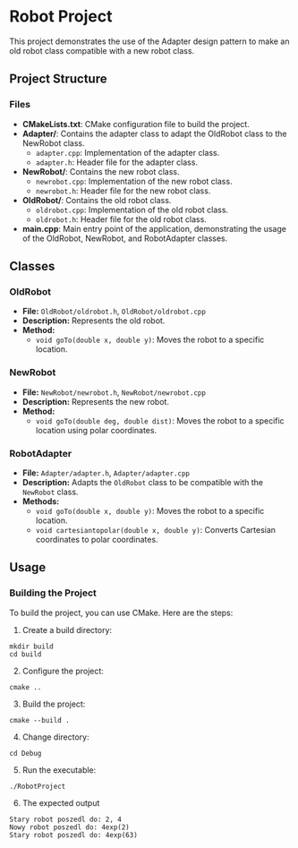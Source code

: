 # Robot Project

This project demonstrates the use of the Adapter design pattern to make an old robot class compatible with a new robot class.

## Project Structure

### Files

- **CMakeLists.txt**: CMake configuration file to build the project.
- **Adapter/**: Contains the adapter class to adapt the OldRobot class to the NewRobot class.
  - `adapter.cpp`: Implementation of the adapter class.
  - `adapter.h`: Header file for the adapter class.
- **NewRobot/**: Contains the new robot class.
  - `newrobot.cpp`: Implementation of the new robot class.
  - `newrobot.h`: Header file for the new robot class.
- **OldRobot/**: Contains the old robot class.
  - `oldrobot.cpp`: Implementation of the old robot class.
  - `oldrobot.h`: Header file for the old robot class.
- **main.cpp**: Main entry point of the application, demonstrating the usage of the OldRobot, NewRobot, and RobotAdapter classes.

## Classes

### OldRobot

- **File:** `OldRobot/oldrobot.h`, `OldRobot/oldrobot.cpp`
- **Description:** Represents the old robot.
- **Method:**
  - `void goTo(double x, double y)`: Moves the robot to a specific location.

### NewRobot

- **File:** `NewRobot/newrobot.h`, `NewRobot/newrobot.cpp`
- **Description:** Represents the new robot.
- **Method:**
  - `void goTo(double deg, double dist)`: Moves the robot to a specific location using polar coordinates.

### RobotAdapter

- **File:** `Adapter/adapter.h`, `Adapter/adapter.cpp`
- **Description:** Adapts the `OldRobot` class to be compatible with the `NewRobot` class.
- **Methods:**
  - `void goTo(double x, double y)`: Moves the robot to a specific location.
  - `void cartesiantopolar(double x, double y)`: Converts Cartesian coordinates to polar coordinates.

## Usage
### Building the Project
To build the project, you can use CMake. Here are the steps:

1. Create a build directory:
```
mkdir build
cd build
```
2. Configure the project:
```
cmake ..
```
3. Build the project:
```
cmake --build .
```
4. Change directory:
```
cd Debug
```
5. Run the executable:
```
./RobotProject
```
6. The expected output
```
Stary robot poszedl do: 2, 4
Nowy robot poszedl do: 4exp(2)
Stary robot poszedl do: 4exp(63)
```